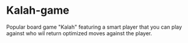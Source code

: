 # Kalah-game
Popular board game "Kalah" featuring a smart player that you can play against who wil return optimized moves against the player.
